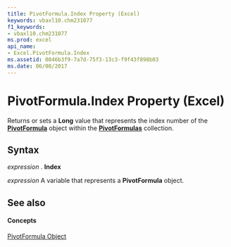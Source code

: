 ```yaml
---
title: PivotFormula.Index Property (Excel)
keywords: vbaxl10.chm231077
f1_keywords:
- vbaxl10.chm231077
ms.prod: excel
api_name:
- Excel.PivotFormula.Index
ms.assetid: 0846b3f9-7a7d-75f3-13c3-f9f43f898b03
ms.date: 06/08/2017
---
```



# PivotFormula.Index Property (Excel)

Returns or sets a  **Long** value that represents the index number of the **[PivotFormula](Excel.PivotFormula.md)** object within the **[PivotFormulas](Excel.PivotFormulas.md)** collection.


## Syntax

 _expression_ . **Index**

 _expression_ A variable that represents a **PivotFormula** object.


## See also


#### Concepts


[PivotFormula Object](Excel.PivotFormula.md)

